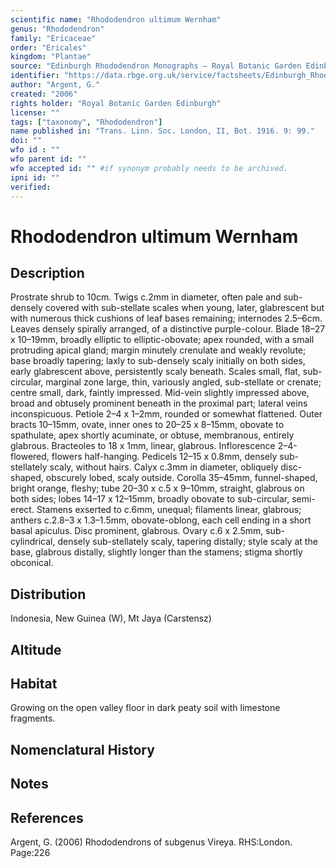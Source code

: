 ```yaml
---
scientific name: "Rhododendron ultimum Wernham"
genus: "Rhododendron"
family: "Ericaceae"
order: "Ericales"
kingdom: "Plantae"
source: "Edinburgh Rhododendron Monographs – Royal Botanic Garden Edinburgh"
identifier: "https://data.rbge.org.uk/service/factsheets/Edinburgh_Rhododendron_Monographs.xhtml"
author: "Argent, G."
created: "2006"
rights holder: "Royal Botanic Garden Edinburgh"
license: ""
tags: ["taxonomy", "Rhododendron"]
name published in: "Trans. Linn. Soc. London, II, Bot. 1916. 9: 99."
doi: ""
wfo id : ""
wfo parent id: ""
wfo accepted id: "" #if synonym probably needs to be archived.                      
ipni id: ""
verified:
---
```


                       

# Rhododendron ultimum Wernham

## Description
Prostrate shrub to 10cm. Twigs c.2mm in diameter, often pale and sub-densely covered with sub-stellate scales when young, later, glabrescent but with numerous thick cushions of leaf bases remaining; internodes 2.5–6cm. Leaves densely spirally arranged, of a distinctive purple-colour. Blade 18–27 x 10–19mm, broadly elliptic to elliptic-obovate; apex rounded, with a small protruding apical gland; margin minutely crenulate and weakly revolute; base broadly tapering; laxly to sub-densely scaly initially on both sides, early glabrescent above, persistently scaly beneath. Scales small, flat, sub-circular, marginal zone large, thin, variously angled, sub-stellate or crenate; centre small, dark, faintly impressed. Mid-vein slightly impressed above, broad and obtusely prominent beneath in the proximal part; lateral veins inconspicuous. Petiole 2–4 x 1–2mm, rounded or somewhat flattened. Outer bracts 10–15mm, ovate, inner ones to 20–25 x 8–15mm, obovate to spathulate, apex shortly acuminate, or obtuse, membranous, entirely glabrous. Bracteoles to 18 x 1mm, linear, glabrous. Inflorescence 2–4-flowered, flowers half-hanging. Pedicels 12–15 x 0.8mm, densely sub-stellately scaly, without hairs. Calyx c.3mm in diameter, obliquely disc-shaped, obscurely lobed, scaly outside. Corolla 35–45mm, funnel-shaped, bright orange, fleshy; tube 20–30 x c.5 x 9–10mm, straight, glabrous on both sides; lobes 14–17 x 12–15mm, broadly obovate to sub-circular, semi-erect. Stamens exserted to c.6mm, unequal; filaments linear, glabrous; anthers c.2.8–3 x 1.3–1.5mm, obovate-oblong, each cell ending in a short basal apic­ulus. Disc prominent, glabrous. Ovary c.6 x 2.5mm, sub-cylindrical, densely sub-stellately scaly, tapering distally; style scaly at the base, glabrous distally, slightly longer than the stamens; stigma shortly obconical.

## Distribution
Indonesia, New Guinea (W), Mt Jaya (Carstensz)

## Altitude


## Habitat
Growing on the open valley floor in dark peaty soil with limestone fragments.

## Nomenclatural History

                       
## Notes


## References

Argent, G. (2006) Rhododendrons of subgenus Vireya. RHS:London. Page:226
